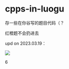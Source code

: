 # cpps-in-luogu
存一些在你谷写的题目代码（？

红橙题不会扔进去

upd on 2023.03.19：

![](https://s1.ax1x.com/2023/03/19/ppY7lFI.png)

6
